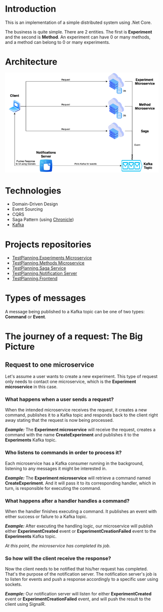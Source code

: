 # Introduction
This is an implementation of a simple distributed system using .Net Core.

The business is quite simple. There are 2 entities. The first is **Experiment** and the second is **Method**. An experiment can have 0 or many methods, and a method can belong to 0 or many experiments.

# Architecture
![alt text](./Assets/Architecture.png "Architecture")

# Technologies
* Domain-Driven Design
* Event Sourcing
* CQRS
* Saga Pattern (using [Chronicle](https://github.com/snatch-dev/Chronicle))
* [Kafka](https://kafka.apache.org/)

# Projects repositories
* [TestPlanning.Experiments Microservice](https://github.com/Marc19/testplanning-poc-experiments)
* [TestPlanning.Methods Microservice](https://github.com/Marc19/testplanning-poc-methods)
* [TestPlanning.Saga Service](https://github.com/Marc19/testplanning-poc-saga)
* [TestPlanning.Notification Server](https://github.com/Marc19/testplanning-poc-notifications)
* [TestPlanning.Frontend](https://github.com/Marc19/testplanning-poc-ui)

# Types of messages
A message being published to a Kafka topic can be one of two types: **Command** or **Event**.

# The journey of a request: The Big Picture

## Request to one microservice
Let's assume a user wants to create a new experiment. This type of request only needs to contact one microservice, which is the **Experiment microservice** in this case.

### **What happens when a user sends a request?**
When the intended microservice receives the request, it creates a new command, publishes it to a Kafka topic and responds back to the client right away stating that the request is now being processed.

**_Example:_** The **Experiment microservice** will receive the request, creates a command with the name **CreateExperiment** and publishes it to the **Experiments** Kafka topic.

### **Who listens to commands in order to process it?**
Each microservice has a Kafka consumer running in the background, listening to any messages it might be interested in. 

**_Example:_** The **Experiment microservice** will retrieve a command named **CreateExperiment**. And it will pass it to its corresponding handler, which in turn, is responsible for executing the command.

### **What happens after a handler handles a command?**
When the handler finishes executing a command. It publishes an event with either success or failure to a Kafka topic.

**_Example:_** After executing the handling logic, our microservice will publish either **ExperimentCreated** event or **ExperimentCreationFailed** event to the **Experiments** Kafka topic.

_At this point, the microservice has completed its job._

### **So how will the client receive the response?**
Now the client needs to be notified that his/her request has completed. That's the purpose of the notification server. The notification server's job is to listen for events and push a response accordingly to a specific user using sockets.

**_Example:_** Our notification server will listen for either **ExperimentCreated** event or **ExperimentCreationFailed** event, and will push the result to the client using SignalR.
